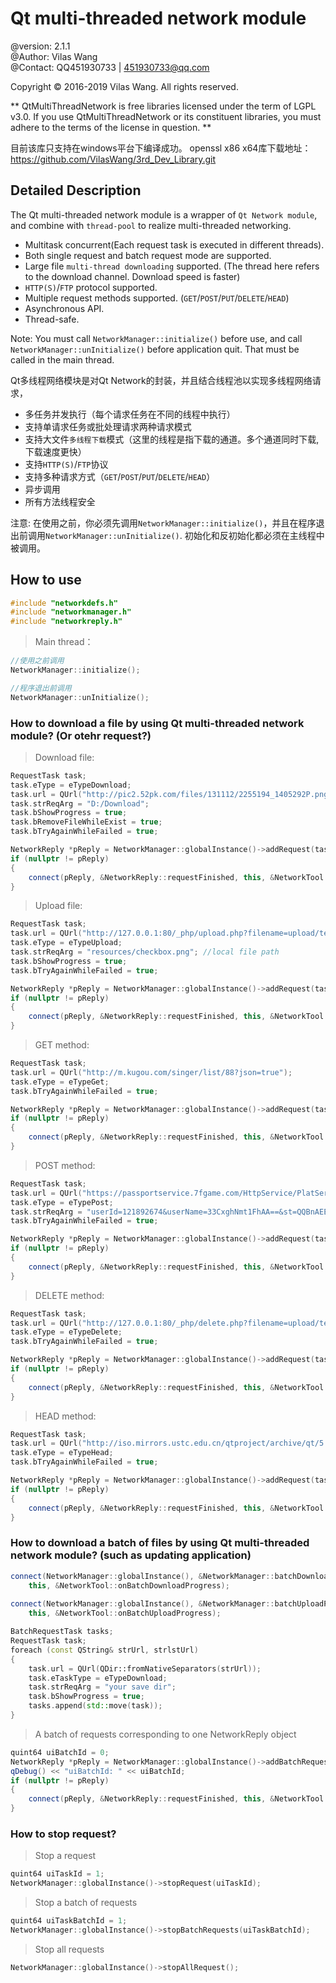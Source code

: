 Qt multi-threaded network module
==============================================================================================================================
@version:	2.1.1   
@Author:	Vilas Wang  
@Contact:	QQ451930733 | 451930733@qq.com  



> 
Copyright © 2016-2019 Vilas Wang. All rights reserved.

** QtMultiThreadNetwork is free libraries licensed under the term of LGPL v3.0.
If you use QtMultiThreadNetwork or its constituent libraries, you must adhere to the terms of the license in question. **


目前该库只支持在windows平台下编译成功。
openssl x86 x64库下载地址：https://github.com/VilasWang/3rd_Dev_Library.git




## Detailed Description

The Qt multi-threaded network module is a wrapper of `Qt Network module`, and combine with `thread-pool` to realize multi-threaded networking.
- Multitask concurrent(Each request task is executed in different threads).
- Both single request and batch request mode are supported.
- Large file `multi-thread downloading` supported. (The thread here refers to the download channel. Download speed is faster)
- `HTTP(S)`/`FTP` protocol supported.
- Multiple request methods supported. (`GET`/`POST`/`PUT`/`DELETE`/`HEAD`)
- Asynchronous API.
- Thread-safe.

Note:	You must call `NetworkManager::initialize()` before use, and call `NetworkManager::unInitialize()` before application quit. 
	That must be called in the main thread.


Qt多线程网络模块是对Qt Network的封装，并且结合线程池以实现多线程网络请求，
- 多任务并发执行（每个请求任务在不同的线程中执行）
- 支持单请求任务或批处理请求两种请求模式
- 支持大文件`多线程下载`模式（这里的线程是指下载的通道。多个通道同时下载, 下载速度更快）
- 支持`HTTP(S)`/`FTP`协议
- 支持多种请求方式（`GET`/`POST`/`PUT`/`DELETE`/`HEAD`）
- 异步调用
- 所有方法线程安全

注意:	在使用之前，你必须先调用`NetworkManager::initialize()`，并且在程序退出前调用`NetworkManager::unInitialize()`.
	初始化和反初始化都必须在主线程中被调用。



## How to use

```CPP
#include "networkdefs.h"
#include "networkmanager.h"
#include "networkreply.h"
```

>Main thread：
>

```CPP
//使用之前调用
NetworkManager::initialize();

//程序退出前调用
NetworkManager::unInitialize();
```




### How to download a file by using Qt multi-threaded network module? (Or otehr request?)

>Download file:
```CPP
RequestTask task;
task.eType = eTypeDownload;
task.url = QUrl("http://pic2.52pk.com/files/131112/2255194_1405292P.png");
task.strReqArg = "D:/Download";
task.bShowProgress = true;
task.bRemoveFileWhileExist = true;
task.bTryAgainWhileFailed = true;

NetworkReply *pReply = NetworkManager::globalInstance()->addRequest(task);
if (nullptr != pReply)
{
	connect(pReply, &NetworkReply::requestFinished, this, &NetworkTool::onRequestFinished);
}
```

>Upload file:
```CPP
RequestTask task;
task.url = QUrl("http://127.0.0.1:80/_php/upload.php?filename=upload/test.txt");
task.eType = eTypeUpload;
task.strReqArg = "resources/checkbox.png"; //local file path
task.bShowProgress = true;
task.bTryAgainWhileFailed = true;

NetworkReply *pReply = NetworkManager::globalInstance()->addRequest(task);
if (nullptr != pReply)
{
	connect(pReply, &NetworkReply::requestFinished, this, &NetworkTool::onRequestFinished);
}
```

>GET method:
```CPP
RequestTask task;
task.url = QUrl("http://m.kugou.com/singer/list/88?json=true");
task.eType = eTypeGet;
task.bTryAgainWhileFailed = true;

NetworkReply *pReply = NetworkManager::globalInstance()->addRequest(task);
if (nullptr != pReply)
{
	connect(pReply, &NetworkReply::requestFinished, this, &NetworkTool::onRequestFinished);
}
```

>POST method:
```CPP
RequestTask task;
task.url = QUrl("https://passportservice.7fgame.com/HttpService/PlatService.ashx");
task.eType = eTypePost;
task.strReqArg = "userId=121892674&userName=33CxghNmt1FhAA==&st=QQBnAEEAQQBBAEUATAB2AFEAdwBjAEEAQQBBAEEAQQBBAEEAQQBBAEEATAB2AFAANwBoAE4AcwBJAC8AbwBWAFMAQQArAEQAVgBIADIAdgAyAHcARgBRAGYANABJAHkAOQA3AFAAYQBkAFMARwBoAEoAKwBUAEoAcAAzADkAVgBYAFYAMwBDAE4AVABiAHEAZQB3AE4AMAANAAoAOABlAHUANQBBAHMAUwBYAFEAbQAyAFUAWQBmAHEAMgA1ADkAcQBvAG4AZQBCAFEAYgB5AE8ANwAyAFQAMQB0AGwARwBIADYAdAB1AGYAYQBxAEoAMwBnAFUARwA4AGoAdQA5AGsAOQBzAFoAYQB1AHAARwBjAE8ANABnADIAegBnADIANgB1AEcANwBoAHAAUwBHADIAVQANAAoAWQBmAHEAMgA1ADkAcQBvAG4AZQBCAFEAYgB5AE8ANwAyAFQAMAA9AA==";
task.bTryAgainWhileFailed = true;

NetworkReply *pReply = NetworkManager::globalInstance()->addRequest(task);
if (nullptr != pReply)
{
	connect(pReply, &NetworkReply::requestFinished, this, &NetworkTool::onRequestFinished);
}
```

>DELETE method:
```CPP
RequestTask task;
task.url = QUrl("http://127.0.0.1:80/_php/delete.php?filename=upload/test.txt");
task.eType = eTypeDelete;
task.bTryAgainWhileFailed = true;

NetworkReply *pReply = NetworkManager::globalInstance()->addRequest(task);
if (nullptr != pReply)
{
	connect(pReply, &NetworkReply::requestFinished, this, &NetworkTool::onRequestFinished);
}
```

>HEAD method:
```CPP
RequestTask task;
task.url = QUrl("http://iso.mirrors.ustc.edu.cn/qtproject/archive/qt/5.12/5.12.1/single/qt-everywhere-src-5.12.1.zip");
task.eType = eTypeHead;
task.bTryAgainWhileFailed = true;

NetworkReply *pReply = NetworkManager::globalInstance()->addRequest(task);
if (nullptr != pReply)
{
	connect(pReply, &NetworkReply::requestFinished, this, &NetworkTool::onRequestFinished);
}
```


### How to download a batch of files by using Qt multi-threaded network module? (such as updating application)

```cpp
connect(NetworkManager::globalInstance(), &NetworkManager::batchDownloadProgress,
	this, &NetworkTool::onBatchDownloadProgress);
	
connect(NetworkManager::globalInstance(), &NetworkManager::batchUploadProgress,
	this, &NetworkTool::onBatchUploadProgress);

BatchRequestTask tasks;
RequestTask task;
foreach (const QString& strUrl, strlstUrl)
{
	task.url = QUrl(QDir::fromNativeSeparators(strUrl));
	task.eTaskType = eTypeDownload;
	task.strReqArg = "your save dir";
	task.bShowProgress = true;
	tasks.append(std::move(task));
}
```

>A batch of requests corresponding to one NetworkReply object
> 
```cpp
quint64 uiBatchId = 0;
NetworkReply *pReply = NetworkManager::globalInstance()->addBatchRequest(tasks, uiBatchId);
qDebug() << "uiBatchId: " << uiBatchId;
if (nullptr != pReply)
{
	connect(pReply, &NetworkReply::requestFinished, this, &NetworkTool::onRequestFinished);
}
```


### How to stop request?

>Stop a request
> 
```cpp
quint64 uiTaskId = 1;
NetworkManager::globalInstance()->stopRequest(uiTaskId);
```

>Stop a batch of requests
> 
```cpp
quint64 uiTaskBatchId = 1;
NetworkManager::globalInstance()->stopBatchRequests(uiTaskBatchId);
```

>Stop all requests
> 
```cpp
NetworkManager::globalInstance()->stopAllRequest();
```
